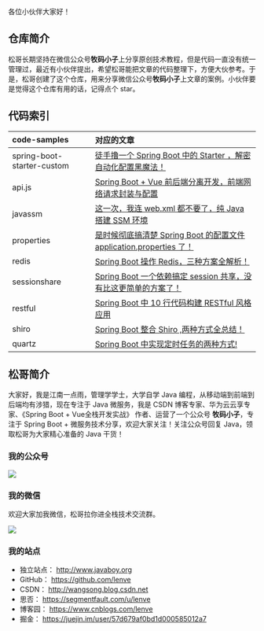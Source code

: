 各位小伙伴大家好！

## 仓库简介

松哥长期坚持在微信公众号**牧码小子**上分享原创技术教程，但是代码一直没有统一管理过，最近有小伙伴提出，希望松哥能把文章的代码整理下，方便大伙参考。于是，松哥创建了这个仓库，用来分享微信公众号**牧码小子**上文章的案例。小伙伴要是觉得这个仓库有用的话，记得点个 star。

## 代码索引

|code-samples|对应的文章|
|:---|:---|
|spring-boot-starter-custom|[徒手撸一个 Spring Boot 中的 Starter ，解密自动化配置黑魔法！](https://mp.weixin.qq.com/s/tKr_shLQnvcQADr4mvcU3A)|
|api.js|[Spring Boot + Vue 前后端分离开发，前端网络请求封装与配置](https://mp.weixin.qq.com/s/K8ANNmm6ZrP2xMyK6LGZ_g)|
|javassm|[这一次，我连 web.xml 都不要了，纯 Java 搭建 SSM 环境](https://mp.weixin.qq.com/s/NC_0oaeBzRjCB34U_ZWxIQ)|
|properties|[是时候彻底搞清楚 Spring Boot 的配置文件 application.properties 了！](https://mp.weixin.qq.com/s/cUhzpo8zkQq09d8S4WkAsw)|
|redis|[Spring Boot 操作 Redis，三种方案全解析！](https://mp.weixin.qq.com/s/cgDtmjPWTdh44bSlLC0Qsw)|
|sessionshare|[Spring Boot 一个依赖搞定 session 共享，没有比这更简单的方案了！](https://mp.weixin.qq.com/s/xs67SzSkMLz6-HgZVxTDFw)|
|restful|[Spring Boot 中 10 行代码构建 RESTful 风格应用](https://mp.weixin.qq.com/s/7uO87SOu93XH2Y3iWxWicg)|
|shiro|[Spring Boot 整合 Shiro ,两种方式全总结！](https://mp.weixin.qq.com/s/JU_-gn-yZ4VJJXTZvo7nZQ)|
|quartz|[Spring Boot 中实现定时任务的两种方式!](https://mp.weixin.qq.com/s/_20RYBkjKrB4tdpXI3hBOA)|

## 松哥简介

大家好，我是江南一点雨，管理学学士，大学自学 Java 编程，从移动端到前端到后端均有涉猎，现在专注于 Java 微服务，我是 CSDN 博客专家、华为云云享专家、《Spring Boot + Vue全栈开发实战》 作者、运营了一个公众号 **牧码小子**，专注于 Spring Boot + 微服务技术分享，欢迎大家关注！关注公众号回复 Java，领取松哥为大家精心准备的 Java 干货！

### 我的公众号

![](http://www.javaboy.org/images/sb/javaboy.jpg)  

### 我的微信

欢迎大家加我微信，松哥拉你进全栈技术交流群。

![](http://www.javaboy.org/images/weixin.png)

### 我的站点

- 独立站点： http://www.javaboy.org
- GitHub： https://github.com/lenve
- CSDN： http://wangsong.blog.csdn.net
- 思否： https://segmentfault.com/u/lenve
- 博客园： https://www.cnblogs.com/lenve
- 掘金： https://juejin.im/user/57d679af0bd1d000585012a7